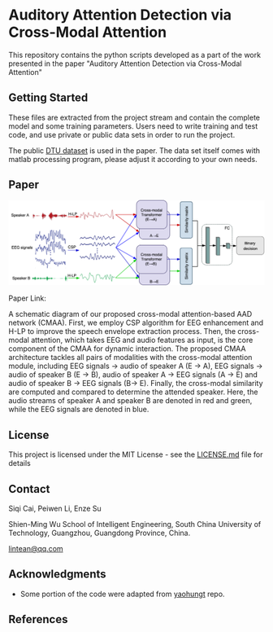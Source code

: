 # Auditory Attention Detection via Cross-Modal Attention

This repository contains the python scripts developed as a part of the work presented in the paper "Auditory Attention Detection via Cross-Modal Attention"

## Getting Started

These files are extracted from the project stream and contain the complete model and some training parameters. Users need to write training and test code, and use private or public data sets in order to run the project.

The public [DTU dataset](https://doi.org/10.5281/zenodo.1199011) is used in the paper. The data set itself comes with matlab processing program, please adjust it according to your own needs.

## Paper

![model](./pic/model.jpg)

Paper Link:

A schematic diagram of our proposed cross-modal attention-based AAD network (CMAA). First, we employ CSP algorithm for EEG enhancement and H-LP to improve the speech envelope extraction process. Then, the cross-modal attention, which takes EEG and audio features as input, is the core component of the CMAA for dynamic interaction. The proposed CMAA architecture tackles all pairs of modalities with the cross-modal attention module, including EEG signals → audio of speaker A (E → A), EEG signals → audio of speaker B (E → B), audio of speaker A → EEG signals (A → E) and audio of speaker B → EEG signals (B→ E). Finally, the cross-modal similarity are computed and compared to determine the attended speaker. Here, the audio streams of speaker A and speaker B are denoted in red and green, while the EEG signals are denoted in blue.

## License

This project is licensed under the MIT License - see the [LICENSE.md](LICENSE.md) file for details

## Contact

Siqi Cai, Peiwen Li, Enze Su

Shien-Ming Wu School of Intelligent Engineering, South China University of Technology, Guangzhou, Guangdong Province, China.

<lintean@qq.com>

## Acknowledgments

* Some portion of the code were adapted from [yaohungt](https://github.com/yaohungt) repo.

## References

